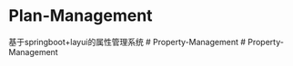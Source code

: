 # Plan-Management
基于springboot+layui的属性管理系统
#   P r o p e r t y - M a n a g e m e n t  
 # Property-Management
